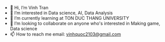 - 👋 Hi, I’m Vinh Tran
- 👀 I’m interested in Data science, AI, Data Analysis
- 🌱 I’m currently learning at TON DUC THANG UNIVERSITY
- 💞️ I’m looking to collaborate on anyone who's interested in Making game, Data science 
- 📫 How to reach me 
email: vinhquoc2103@gmail.com

<!---
VinhQuocTran/VinhQuocTran is a ✨ special ✨ repository because its `README.md` (this file) appears on your GitHub profile.
You can click the Preview link to take a look at your changes.
--->
